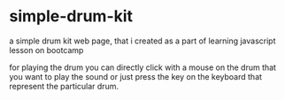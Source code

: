 # simple-drum-kit

a simple drum kit web page, that i created as a part of learning javascript lesson on bootcamp

for playing the drum you can directly click with a mouse on the drum that you want to play the sound or just press the key on the keyboard that represent the particular drum.
